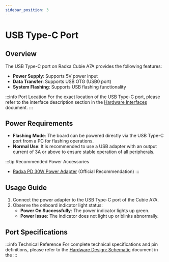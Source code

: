 ```yaml
---
sidebar_position: 3
---
```


# USB Type-C Port

## Overview

The USB Type-C port on Radxa Cubie A7A provides the following features:

- **Power Supply**: Supports 5V power input
- **Data Transfer**: Supports USB OTG (USB0 port)
- **System Flashing**: Supports USB flashing functionality

:::info Port Location
For the exact location of the USB Type-C port, please refer to the interface description section in the [Hardware Interfaces](./hardware-info) document.
:::

## Power Requirements

- **Flashing Mode**: The board can be powered directly via the USB Type-C port from a PC for flashing operations.
- **Normal Use**: It is recommended to use a USB adapter with an output current of 3A or above to ensure stable operation of all peripherals.

:::tip Recommended Power Accessories

- [Radxa PD 30W Power Adapter](https://radxa.com/products/accessories/power-pd-30w) (Official Recommendation)
  :::

## Usage Guide

1. Connect the power adapter to the USB Type-C port of the Cubie A7A.
2. Observe the onboard indicator light status:
   - **Power On Successfully**: The power indicator lights up green.
   - **Power Issue**: The indicator does not light up or blinks abnormally.

## Port Specifications

:::info Technical Reference
For complete technical specifications and pin definitions, please refer to the [Hardware Design: Schematic](../download) document in the
:::
